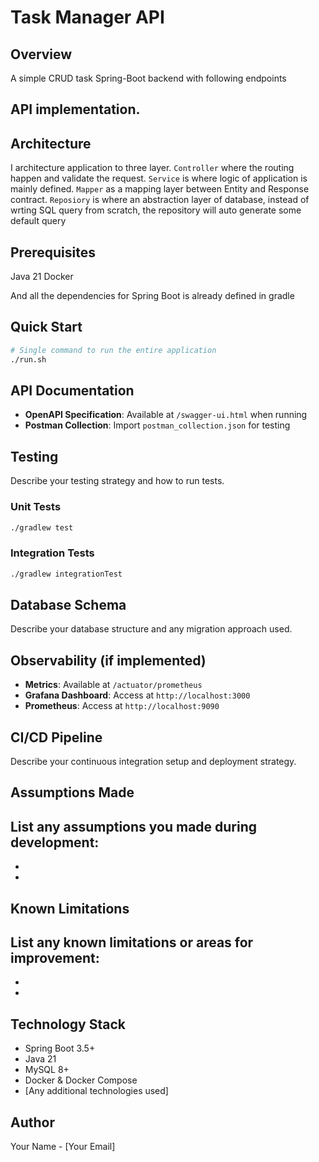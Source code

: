 # Task Manager API

## Overview

A simple CRUD task Spring-Boot backend with following endpoints

## API implementation.

## Architecture
I architecture application to three layer. `Controller` where the routing happen and validate the request. `Service` is where logic of application is mainly defined.
`Mapper` as a mapping layer between Entity and Response contract.
`Reposiory` is where an abstraction layer of database, instead of wrting SQL query from scratch, the repository will auto generate some default query

## Prerequisites
Java 21
Docker

And all the dependencies for Spring Boot is already defined in gradle

## Quick Start
```bash
# Single command to run the entire application
./run.sh
```

## API Documentation
- **OpenAPI Specification**: Available at `/swagger-ui.html` when running
- **Postman Collection**: Import `postman_collection.json` for testing

## Testing
Describe your testing strategy and how to run tests.

### Unit Tests
```bash
./gradlew test
```

### Integration Tests
```bash
./gradlew integrationTest
```

## Database Schema
Describe your database structure and any migration approach used.

## Observability (if implemented)
- **Metrics**: Available at `/actuator/prometheus`
- **Grafana Dashboard**: Access at `http://localhost:3000`
- **Prometheus**: Access at `http://localhost:9090`

## CI/CD Pipeline
Describe your continuous integration setup and deployment strategy.

## Assumptions Made
List any assumptions you made during development:
- 
- 
- 

## Known Limitations
List any known limitations or areas for improvement:
- 
- 
- 

## Technology Stack
- Spring Boot 3.5+
- Java 21
- MySQL 8+
- Docker & Docker Compose
- [Any additional technologies used]

## Author
Your Name - [Your Email]
